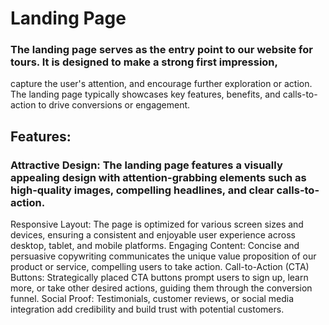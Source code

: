 # Landing Page 
### The landing page serves as the entry point to our website for tours. It is designed to make a strong first impression,
capture the user's attention, and encourage further exploration or action. The landing page typically showcases key features, 
benefits, and calls-to-action to drive conversions or engagement.

## Features:
### Attractive Design: The landing page features a visually appealing design with attention-grabbing elements such as high-quality images, compelling headlines, and clear calls-to-action.
Responsive Layout: The page is optimized for various screen sizes and devices, ensuring a consistent and enjoyable user experience across desktop, tablet, and mobile platforms.
Engaging Content: Concise and persuasive copywriting communicates the unique value proposition of our product or service, compelling users to take action.
Call-to-Action (CTA) Buttons: Strategically placed CTA buttons prompt users to sign up, learn more, or take other desired actions, guiding them through the conversion funnel.
Social Proof: Testimonials, customer reviews, or social media integration add credibility and build trust with potential customers.

